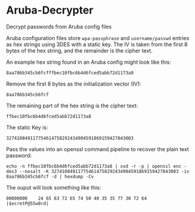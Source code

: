 # Aruba-Decrypter
Decrypt passwords from Aruba config files

Aruba configuration files store `wpa-passphrase` and `username/passwd` entries as hex strings using 3DES with a static key.  The IV is taken from the first 8 bytes of the hex string, and the remainder is the cipher text.

An example hex string found in an Aruba config might look like this:<br />
```
8aa786b345cb6fcfffbec10fbc6b4d6fced5abb72d1173a8
```

Remove the first 8 bytes as the initialization vector (IV):<br />
```
8aa786b345cb6fcf
```

The remaining part of the hex string is the cipher text:<br />
```
ffbec10fbc6b4d6fced5abb72d1173a8
```

The static Key is:<br />
```
327410849117754614758292434904591869159427843003
```

Pass the values into an openssl command pipeline to recover the plain text password:<br />
```
echo -n ffbec10fbc6b4d6fced5abb72d1173a8 | xxd -r -p | openssl enc -des3 --nosalt -K 327410849117754614758292434904591869159427843003 -iv 8aa786b345cb6fcf -d | hexdump -Cv
```

The ouput will look something like this:<br />
```
00000000    24 65 63 72 65 74 50 40 35 35 77 30 72 64    |$ecretP@55w0rd|
```
